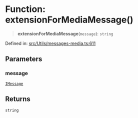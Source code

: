 # Function: extensionForMediaMessage()

> **extensionForMediaMessage**(`message`): `string`

Defined in: [src/Utils/messages-media.ts:611](https://github.com/Fokusdotid/bail/blob/82f46c566476ac566bfd781dede14412fcdfb787/src/Utils/messages-media.ts#L611)

## Parameters

### message

[`IMessage`](../namespaces/proto/interfaces/IMessage.md)

## Returns

`string`
